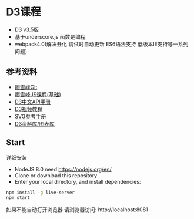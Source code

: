 # D3课程
- D3 v3.5版
- 基于underscore.js 函数是编程
- webpack4.0(解决丑化 调试时自动更新 ES6语法支持 低版本IE支持等一系列问题)

## 参考资料
 - [廖雪峰Git](https://www.liaoxuefeng.com/wiki/0013739516305929606dd18361248578c67b8067c8c017b000)
 - [廖雪峰JS课程(基础)](https://www.liaoxuefeng.com/wiki/001434446689867b27157e896e74d51a89c25cc8b43bdb3000)
 - [D3中文API手册](https://github.com/d3/d3/wiki/API--%E4%B8%AD%E6%96%87%E6%89%8B%E5%86%8C)
 - [D3视频教程](https://www.imooc.com/video/4743)
 - [SVG参考手册](http://www.w3school.com.cn/svg/svg_reference.asp)
 - [D3资料库/图表库](https://github.com/tianxuzhang/d3-api-demo)



## Start
[详细安装](https://github.com/su37josephxia/D3-LESSON/blob/master/src/development/Doc.md)

 - NodeJS 8.0 need
 https://nodejs.org/en/
 - Clone or download this repository
 - Enter your local directory, and install dependencies:

``` bash
npm install -g live-server
npm start
```
如果不能自动打开浏览器 请浏览器访问: http://localhost:8081








